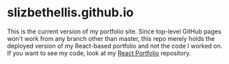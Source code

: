 # slizbethellis.github.io

This is the current version of my portfolio site. Since top-level GitHub pages won't work from any branch other than master, this repo merely holds the deployed version of my React-based portfolio and not the code I worked on. If you want to see my code, look at my [React Portfolio](https://github.com/slizbethellis/react-portfolio) repository.
